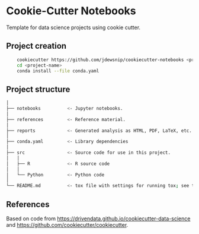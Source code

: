 # Cookie-Cutter Notebooks

Template for data science projects using cookie cutter.

## Project creation

```bash
    cookiecutter https://github.com/jdewsnip/cookiecutter-notebooks <project-name>
    cd <project-name>
    conda install --file conda.yaml
```

## Project structure

```bash
│
├── notebooks          <- Jupyter notebooks. 
│
├── references         <- Reference material. 
│
├── reports            <- Generated analysis as HTML, PDF, LaTeX, etc.
│
├── conda.yaml         <- Library dependencies 
│
├── src                <- Source code for use in this project.
│   │
│   ├── R              <- R source code
│   │
│   └── Python         <- Python code
│
└── README.md          <- tox file with settings for running tox; see tox.testrun.org
```

## References

Based on code from https://drivendata.github.io/cookiecutter-data-science and https://github.com/cookiecutter/cookiecutter.
